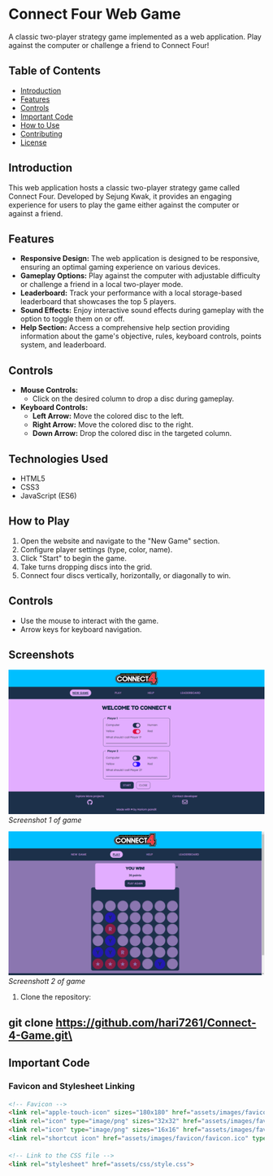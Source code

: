 # Connect Four Web Game

A classic two-player strategy game implemented as a web application. Play against the computer or challenge a friend to Connect Four!

## Table of Contents
- [Introduction](#introduction)
- [Features](#features)
- [Controls](#controls)
- [Important Code](#important-code)
- [How to Use](#how-to-use)
- [Contributing](#contributing)
- [License](#license)

## Introduction

This web application hosts a classic two-player strategy game called Connect Four. Developed by Sejung Kwak, it provides an engaging experience for users to play the game either against the computer or against a friend.

## Features

- **Responsive Design:** The web application is designed to be responsive, ensuring an optimal gaming experience on various devices.
- **Gameplay Options:** Play against the computer with adjustable difficulty or challenge a friend in a local two-player mode.
- **Leaderboard:** Track your performance with a local storage-based leaderboard that showcases the top 5 players.
- **Sound Effects:** Enjoy interactive sound effects during gameplay with the option to toggle them on or off.
- **Help Section:** Access a comprehensive help section providing information about the game's objective, rules, keyboard controls, points system, and leaderboard.

## Controls

- **Mouse Controls:**
  - Click on the desired column to drop a disc during gameplay.
- **Keyboard Controls:**
  - **Left Arrow:** Move the colored disc to the left.
  - **Right Arrow:** Move the colored disc to the right.
  - **Down Arrow:** Drop the colored disc in the targeted column.

## Technologies Used

- HTML5
- CSS3
- JavaScript (ES6)

## How to Play

1. Open the website and navigate to the "New Game" section.
2. Configure player settings (type, color, name).
3. Click "Start" to begin the game.
4. Take turns dropping discs into the grid.
5. Connect four discs vertically, horizontally, or diagonally to win.

## Controls

- Use the mouse to interact with the game.
- Arrow keys for keyboard navigation.

## Screenshots

![Screenshot 1](image.png) <!-- Replace with your screenshot link -->
*Screenshot 1 of game*

![Screenshot 2](image2.png) <!-- Replace with your screenshot link -->
*Screenshott 2 of game*

1. Clone the repository:


## git clone https://github.com/hari7261/Connect-4-Game.git\


## Important Code

### Favicon and Stylesheet Linking

```html
<!-- Favicon -->
<link rel="apple-touch-icon" sizes="180x180" href="assets/images/favicon/apple-touch-icon.png" />
<link rel="icon" type="image/png" sizes="32x32" href="assets/images/favicon/favicon-32x32.png" />
<link rel="icon" type="image/png" sizes="16x16" href="assets/images/favicon/favicon-16x16.png" />
<link rel="shortcut icon" href="assets/images/favicon/favicon.ico" type="image/x-icon">

<!-- Link to the CSS file -->
<link rel="stylesheet" href="assets/css/style.css">
